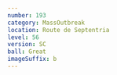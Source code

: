 ```yaml
---
number: 193
category: MassOutbreak
location: Route de Septentria
level: 56
version: SC
ball: Great
imageSuffix: b
---
```

